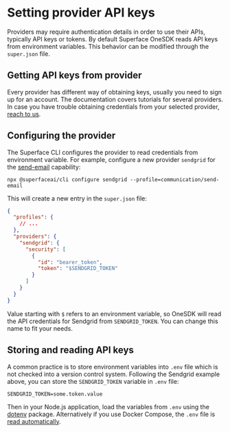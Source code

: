 # Setting provider API keys

Providers may require authentication details in order to use their APIs, typically API keys or tokens. By default Superface OneSDK reads API keys from environment variables. This behavior can be modified through the `super.json` file.

## Getting API keys from provider

Every provider has different way of obtaining keys, usually you need to sign up for an account. The documentation covers tutorials for several providers. In case you have trouble obtaining credentials from your selected provider, [reach to us](../support.mdx).

<!-- TODO: Fix links -->

## Configuring the provider

The Superface CLI configures the provider to read credentials from environment variable. For example, configure a new provider `sendgrid` for the [send-email](https://superface.ai/communication/send-email) capability:

```shell
npx @superfaceai/cli configure sendgrid --profile=communication/send-email
```

This will create a new entry in the `super.json` file:

```json title="superface/super.json" {9-10}
{
  "profiles": {
    // ...
  },
  "providers": {
    "sendgrid": {
      "security": [
        {
          "id": "bearer_token",
          "token": "$SENDGRID_TOKEN"
        }
      ]
    }
  }
}
```

Value starting with `$` refers to an environment variable, so OneSDK will read the API credentials for Sendgrid from `SENDGRID_TOKEN`. You can change this name to fit your needs.

<!-- :::caution Storing keys in `super.json`

It is possible to store API keys directly in the `super.json` file, but it is not recommended. Since this file needs to be committed to the version control system, there's a high risk of leaking the credentials.

::: -->

## Storing and reading API keys

A common practice is to store environment variables into `.env` file which is not checked into a version control system. Following the Sendgrid example above, you can store the `SENDGRID_TOKEN` variable in `.env` file:

```title=".env"
SENDGRID_TOKEN=some.token.value
```

Then in your Node.js application, load the variables from `.env` using the [dotenv](https://www.npmjs.com/package/dotenv) package. Alternatively if you use Docker Compose, the `.env` file is [read automatically](https://docs.docker.com/compose/environment-variables/).
